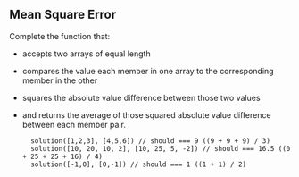 ## Mean Square Error

Complete the function that:

* accepts two arrays of equal length
* compares the value each member in one array to the corresponding member in the other
* squares the absolute value difference between those two values
* and returns the average of those squared absolute value difference between each member pair.

        solution([1,2,3], [4,5,6]) // should === 9 ((9 + 9 + 9) / 3)
        solution([10, 20, 10, 2], [10, 25, 5, -2]) // should === 16.5 ((0 + 25 + 25 + 16) / 4)
        solution([-1,0], [0,-1]) // should === 1 ((1 + 1) / 2)